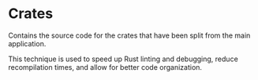 # Crates

Contains the source code for the crates that have been split from the main application.

This technique is used to speed up Rust linting and debugging, reduce recompilation times, and allow for better code organization.
